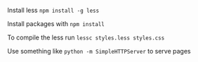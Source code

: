 Install less `npm install -g less`

Install packages with `npm install`

To compile the less run `lessc styles.less styles.css`

Use something like `python -m SimpleHTTPServer` to serve pages

